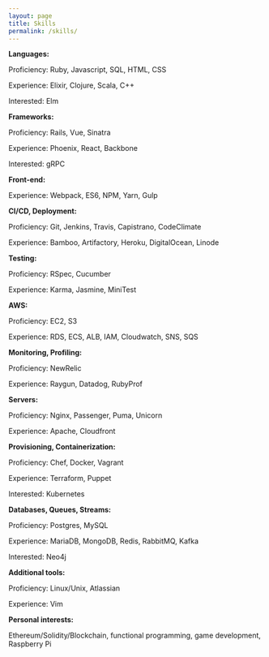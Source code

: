 ```yaml
---
layout: page
title: Skills
permalink: /skills/
---
```


**Languages:**

Proficiency: Ruby, Javascript, SQL, HTML, CSS

Experience: Elixir, Clojure, Scala, C++

Interested: Elm

**Frameworks:**

Proficiency: Rails, Vue, Sinatra

Experience: Phoenix, React, Backbone

Interested: gRPC

**Front-end:**

Experience: Webpack, ES6, NPM, Yarn, Gulp

**CI/CD, Deployment:**

Proficiency: Git, Jenkins, Travis, Capistrano, CodeClimate

Experience: Bamboo, Artifactory, Heroku, DigitalOcean, Linode

**Testing:**

Proficiency: RSpec, Cucumber

Experience: Karma, Jasmine, MiniTest

**AWS:**

Proficiency: EC2, S3

Experience: RDS, ECS, ALB, IAM, Cloudwatch, SNS, SQS

**Monitoring, Profiling:**

Proficiency: NewRelic

Experience: Raygun, Datadog, RubyProf

**Servers:**

Proficiency: Nginx, Passenger, Puma, Unicorn

Experience: Apache, Cloudfront

**Provisioning, Containerization:**

Proficiency: Chef, Docker, Vagrant

Experience: Terraform, Puppet

Interested: Kubernetes

**Databases, Queues, Streams:**

Proficiency: Postgres, MySQL

Experience: MariaDB, MongoDB, Redis, RabbitMQ, Kafka

Interested: Neo4j

**Additional tools:**

Proficiency: Linux/Unix, Atlassian

Experience: Vim

**Personal interests:**

Ethereum/Solidity/Blockchain, functional programming, game development, Raspberry Pi